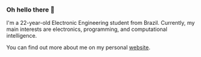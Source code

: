 ### Oh hello there 👋

I'm a 22-year-old Electronic Engineering student from Brazil. Currently, my main interests are electronics, programming, and computational intelligence.

You can find out more about me on my personal [website](https://vcoutasso.com).
